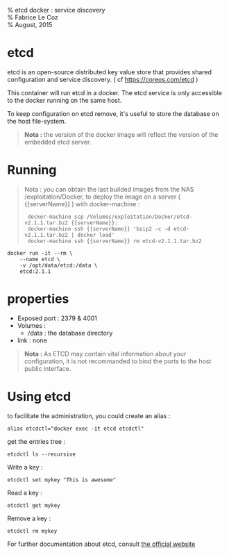 % etcd docker : service discovery  
% Fabrice Le Coz  
% August, 2015

# etcd

etcd is an open-source distributed key value store that provides shared configuration and service discovery. ( cf https://coreos.com/etcd )

This container will run etcd in a docker. The etcd service is only accessible to the docker running on the same host.

To keep configuration on etcd remove, it's useful to store the database on the host file-system.

> __Nota :__ the version of the docker image will reflect the version of the embedded etcd server.

# Running

> Nota : you can obtain the last builded images from the NAS /exploitation/Docker, to deploy the image on a server ( {{serverName}} ) with docker-machine :
>
>      docker-machine scp /Volumes/exploitation/Docker/etcd-v2.1.1.tar.bz2 {{serverName}}:
>      docker-machine ssh {{serverName}} 'bzip2 -c -d etcd-v2.1.1.tar.bz2 | docker load'
>      docker-machine ssh {{serverName}} rm etcd-v2.1.1.tar.bz2

    docker run -it --rm \
        --name etcd \
        -v /opt/data/etcd:/data \
        etcd:2.1.1

# properties

  - Exposed port : 2379 & 4001
  - Volumes :
    - /data : the database directory
  - link : none

> __Nota :__ As ETCD may contain vital information about your configuration, it is not recommanded to bind the ports to the host public interface.

# Using etcd

to facilitate the administration, you could create an alias :

    alias etcdctl="docker exec -it etcd etcdctl"

get the entries tree :

    etcdctl ls --recursive

Write a key :

    etcdctl set mykey "This is awesome"

Read a key :

    etcdctl get mykey

Remove a key :

    etcdctl rm mykey

For further documentation about etcd, consult [the official website](https://coreos.com/etcd/docs/latest/api.html)
